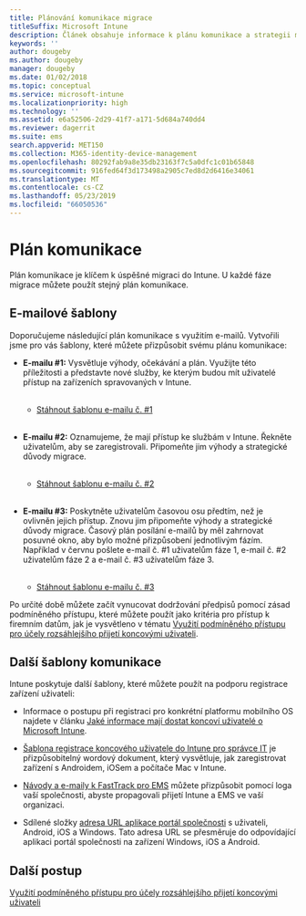 ```yaml
---
title: Plánování komunikace migrace
titleSuffix: Microsoft Intune
description: Článek obsahuje informace k plánu komunikace a strategii migrace do Microsoft Intune.
keywords: ''
author: dougeby
ms.author: dougeby
manager: dougeby
ms.date: 01/02/2018
ms.topic: conceptual
ms.service: microsoft-intune
ms.localizationpriority: high
ms.technology: ''
ms.assetid: e6a52506-2d29-41f7-a171-5d684a740dd4
ms.reviewer: dagerrit
ms.suite: ems
search.appverid: MET150
ms.collection: M365-identity-device-management
ms.openlocfilehash: 80292fab9a8e35db23163f7c5a0dfc1c01b65848
ms.sourcegitcommit: 916fed64f3d173498a2905c7ed8d2d6416e34061
ms.translationtype: MT
ms.contentlocale: cs-CZ
ms.lasthandoff: 05/23/2019
ms.locfileid: "66050536"
---
```

# <a name="plan-communications"></a>Plán komunikace

Plán komunikace je klíčem k úspěšné migraci do Intune. U každé fáze migrace můžete použít stejný plán komunikace.

## <a name="email-templates"></a>E-mailové šablony

Doporučujeme následující plán komunikace s využitím e-mailů. Vytvořili jsme pro vás šablony, které můžete přizpůsobit svému plánu komunikace:

-   **E-mailu \#1:** Vysvětluje výhody, očekávání a plán. Využijte této příležitosti a představte nové služby, ke kterým budou mít uživatelé přístup na zařízeních spravovaných v Intune.<br/><br/>


    -   [Stáhnout šablonu e-mailu č. \#1](https://gallery.technet.microsoft.com/Intune-migration-guide-end-e3209b35)
<br></br>

-   **E-mailu \#2:** Oznamujeme, že mají přístup ke službám v Intune. Řekněte uživatelům, aby se zaregistrovali. Připomeňte jim výhody a strategické důvody migrace.<br/><br/>


    -   [Stáhnout šablonu e-mailu č. \#2](https://gallery.technet.microsoft.com/Intune-migration-guide-end-a9d25eb5)
<br></br>

-   **E-mailu \#3:** Poskytněte uživatelům časovou osu předtím, než je ovlivněn jejich přístup. Znovu jim připomeňte výhody a strategické důvody migrace. Časový plán posílání e-mailů by měl zahrnovat posuvné okno, aby bylo možné přizpůsobení jednotlivým fázím. Například v červnu pošlete e-mail č. \#1 uživatelům fáze 1, e-mail č. \#2 uživatelům fáze 2 a e-mail č. \#3 uživatelům fáze 3.<br/><br/>

    -   [Stáhnout šablonu e-mailu č. \#3](https://gallery.technet.microsoft.com/Intune-migration-guide-end-831521b5)

Po určité době můžete začít vynucovat dodržování předpisů pomocí zásad podmíněného přístupu, které můžete použít jako kritéria pro přístup k firemním datům, jak je vysvětleno v tématu [Využití podmíněného přístupu pro účely rozsáhlejšího přijetí koncovými uživateli](migration-guide-drive-adoption.md).

## <a name="additional-communication-templates"></a>Další šablony komunikace

Intune poskytuje další šablony, které můžete použít na podporu registrace zařízení uživateli:

-   Informace o postupu při registraci pro konkrétní platformu mobilního OS najdete v článku [Jaké informace mají dostat koncoví uživatelé o Microsoft Intune](end-user-educate.md).

-   [Šablona registrace koncového uživatele do Intune pro správce IT](https://gallery.technet.microsoft.com/End-user-Intune-enrollment-55dfd64a) je přizpůsobitelný wordový dokument, který vysvětluje, jak zaregistrovat zařízení s Androidem, iOSem a počítače Mac v Intune.

-   [Návody a e-maily k FastTrack pro EMS](https://gallery.technet.microsoft.com/FastTrack-for-EMS-How-To-f170da4c) můžete přizpůsobit pomocí loga vaší společnosti, abyste propagovali přijetí Intune a EMS ve vaší organizaci.

-   Sdílené složky [adresa URL aplikace portál společnosti](http://go.microsoft.com/fwlink/?LinkID=396941) s uživateli, Android, iOS a Windows. Tato adresa URL se přesměruje do odpovídající aplikaci portál společnosti na zařízení Windows, iOS a Android.

## <a name="next-steps"></a>Další postup

[Využití podmíněného přístupu pro účely rozsáhlejšího přijetí koncovými uživateli](migration-guide-drive-adoption.md)
